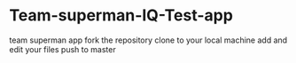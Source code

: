 # Team-superman-IQ-Test-app
team superman app
fork the repository
clone to your local machine
add and edit your files
push to master
